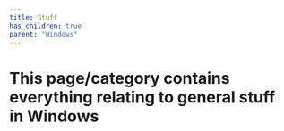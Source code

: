 ```yaml
---
title: Stuff
has_children: true
parent: "Windows"
---
```


# This page/category contains everything relating to general stuff in Windows
 
